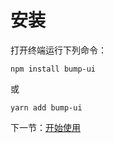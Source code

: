 # 安装

打开终端运行下列命令：

```
npm install bump-ui
```

或

```
yarn add bump-ui
```

下一节：[开始使用](#/doc/get-started)
